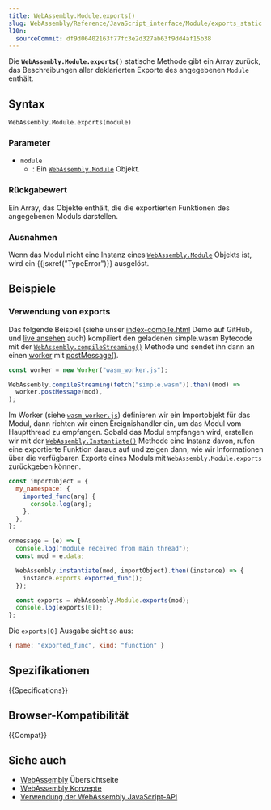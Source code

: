 ```yaml
---
title: WebAssembly.Module.exports()
slug: WebAssembly/Reference/JavaScript_interface/Module/exports_static
l10n:
  sourceCommit: df9d06402163f77fc3e2d327ab63f9dd4af15b38
---
```


Die **`WebAssembly.Module.exports()`** statische Methode gibt ein Array zurück, das Beschreibungen aller deklarierten Exporte des angegebenen `Module` enthält.

## Syntax

```js-nolint
WebAssembly.Module.exports(module)
```

### Parameter

- `module`
  - : Ein [`WebAssembly.Module`](/de/docs/WebAssembly/Reference/JavaScript_interface/Module) Objekt.

### Rückgabewert

Ein Array, das Objekte enthält, die die exportierten Funktionen des angegebenen Moduls darstellen.

### Ausnahmen

Wenn das Modul nicht eine Instanz eines [`WebAssembly.Module`](/de/docs/WebAssembly/Reference/JavaScript_interface/Module) Objekts ist, wird ein
{{jsxref("TypeError")}} ausgelöst.

## Beispiele

### Verwendung von exports

Das folgende Beispiel (siehe unser [index-compile.html](https://github.com/mdn/webassembly-examples/blob/main/js-api-examples/index-compile.html)
Demo auf GitHub, und [live ansehen](https://mdn.github.io/webassembly-examples/js-api-examples/index-compile.html) auch)
kompiliert den geladenen simple.wasm Bytecode mit der
[`WebAssembly.compileStreaming()`](/de/docs/WebAssembly/Reference/JavaScript_interface/compileStreaming_static) Methode und sendet ihn dann an einen [worker](/de/docs/Web/API/Web_Workers_API) mit [postMessage()](/de/docs/Web/API/Worker/postMessage).

```js
const worker = new Worker("wasm_worker.js");

WebAssembly.compileStreaming(fetch("simple.wasm")).then((mod) =>
  worker.postMessage(mod),
);
```

Im Worker (siehe
[`wasm_worker.js`](https://github.com/mdn/webassembly-examples/blob/main/js-api-examples/wasm_worker.js))
definieren wir ein Importobjekt für das Modul, dann richten wir einen Ereignishandler ein, um das Modul vom Hauptthread zu empfangen. Sobald das Modul empfangen wird, erstellen wir mit der [`WebAssembly.Instantiate()`](/de/docs/WebAssembly/Reference/JavaScript_interface/instantiate_static) Methode eine Instanz davon, rufen eine exportierte Funktion daraus auf und zeigen dann, wie wir Informationen über die verfügbaren Exporte eines Moduls mit `WebAssembly.Module.exports` zurückgeben können.

```js
const importObject = {
  my_namespace: {
    imported_func(arg) {
      console.log(arg);
    },
  },
};

onmessage = (e) => {
  console.log("module received from main thread");
  const mod = e.data;

  WebAssembly.instantiate(mod, importObject).then((instance) => {
    instance.exports.exported_func();
  });

  const exports = WebAssembly.Module.exports(mod);
  console.log(exports[0]);
};
```

Die `exports[0]` Ausgabe sieht so aus:

```js
{ name: "exported_func", kind: "function" }
```

## Spezifikationen

{{Specifications}}

## Browser-Kompatibilität

{{Compat}}

## Siehe auch

- [WebAssembly](/de/docs/WebAssembly) Übersichtseite
- [WebAssembly Konzepte](/de/docs/WebAssembly/Guides/Concepts)
- [Verwendung der WebAssembly JavaScript-API](/de/docs/WebAssembly/Guides/Using_the_JavaScript_API)
